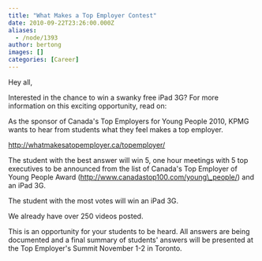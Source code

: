 ```yaml
---
title: "What Makes a Top Employer Contest"
date: 2010-09-22T23:26:00.000Z
aliases:
  - /node/1393
author: bertong
images: []
categories: [Career]
---
```


Hey all,

Interested in the chance to win a swanky free iPad 3G? For more information on this exciting opportunity, read on:

As the sponsor of Canada's Top Employers for Young People 2010, KPMG wants to hear from students what they feel makes a top employer.

http://whatmakesatopemployer.ca/topemployer/

The student with the best answer will win 5, one hour meetings with 5 top executives to be announced from the list of Canada's Top Employer of Young People Award (http://www.canadastop100.com/young\_people/) and an iPad 3G.

The student with the most votes will win an iPad 3G.

We already have over 250 videos posted.

This is an opportunity for your students to be heard. All answers are being documented and a final summary of students' answers will be presented at the Top Employer's Summit November 1-2 in Toronto.
